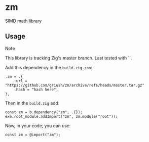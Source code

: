 # zm
SIMD math library

## Usage
> [!NOTE]  
> This library is tracking Zig's master branch. Last tested with ``.

Add this dependency in the `build.zig.zon`:

```zig
.zm = .{
    .url = "https://github.com/griush/zm/archive/refs/heads/master.tar.gz"
    .hash = "hash here",
},

```

Then in the `build.zig` add:
```zig
const zm = b.dependency("zm", .{});
exe.root_module.addImport("zm", zm.module("root"));
```
Now, in your code, you can use:
```zig
const zm = @import("zm");
```
